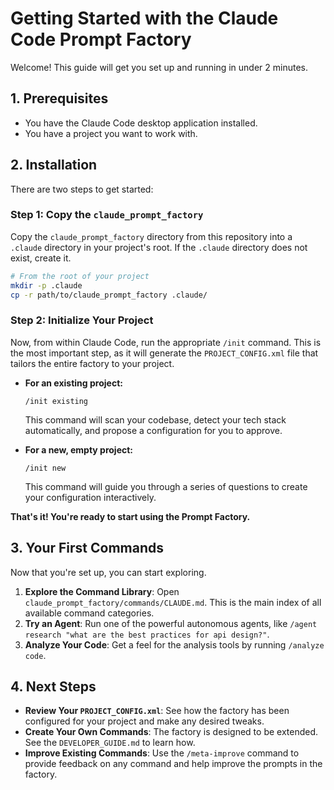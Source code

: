 # Getting Started with the Claude Code Prompt Factory

Welcome! This guide will get you set up and running in under 2 minutes.

## 1. Prerequisites

*   You have the Claude Code desktop application installed.
*   You have a project you want to work with.

## 2. Installation

There are two steps to get started:

### Step 1: Copy the `claude_prompt_factory`

Copy the `claude_prompt_factory` directory from this repository into a `.claude` directory in your project's root. If the `.claude` directory does not exist, create it.

```bash
# From the root of your project
mkdir -p .claude
cp -r path/to/claude_prompt_factory .claude/
```

### Step 2: Initialize Your Project

Now, from within Claude Code, run the appropriate `/init` command. This is the most important step, as it will generate the `PROJECT_CONFIG.xml` file that tailors the entire factory to your project.

*   **For an existing project:**
    ```
    /init existing
    ```
    This command will scan your codebase, detect your tech stack automatically, and propose a configuration for you to approve.

*   **For a new, empty project:**
    ```
    /init new
    ```
    This command will guide you through a series of questions to create your configuration interactively.

**That's it! You're ready to start using the Prompt Factory.**

## 3. Your First Commands

Now that you're set up, you can start exploring.

1.  **Explore the Command Library**: Open `claude_prompt_factory/commands/CLAUDE.md`. This is the main index of all available command categories.
2.  **Try an Agent**: Run one of the powerful autonomous agents, like `/agent research "what are the best practices for api design?"`.
3.  **Analyze Your Code**: Get a feel for the analysis tools by running `/analyze code`.

## 4. Next Steps

*   **Review Your `PROJECT_CONFIG.xml`**: See how the factory has been configured for your project and make any desired tweaks.
*   **Create Your Own Commands**: The factory is designed to be extended. See the `DEVELOPER_GUIDE.md` to learn how.
*   **Improve Existing Commands**: Use the `/meta-improve` command to provide feedback on any command and help improve the prompts in the factory. 